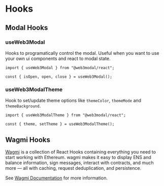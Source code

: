 # Hooks

## Modal Hooks

### useWeb3Modal

Hooks to programatically control the modal. Useful when you want to use your own ui components and react to modal state.

```tsx
import { useWeb3Modal } from "@web3modal/react";

const { isOpen, open, close } = useWeb3Modal();
```

### useWeb3ModalTheme

Hook to set/update theme options like `themeColor`, `themeMode` and `themeBackground`.

```tsx
import { useWeb3ModalTheme } from "@web3modal/react";

const { theme, setTheme } = useWeb3ModalTheme();
```

## Wagmi Hooks

[Wagmi](https://wagmi.sh/react/getting-started) is a collection of React Hooks containing everything you need to start working with Ethereum. wagmi makes it easy to display ENS and balance information, sign messages, interact with contracts, and much more — all with caching, request deduplication, and persistence.

See [Wagmi Documentation](https://wagmi.sh/react/getting-started) for more information.
